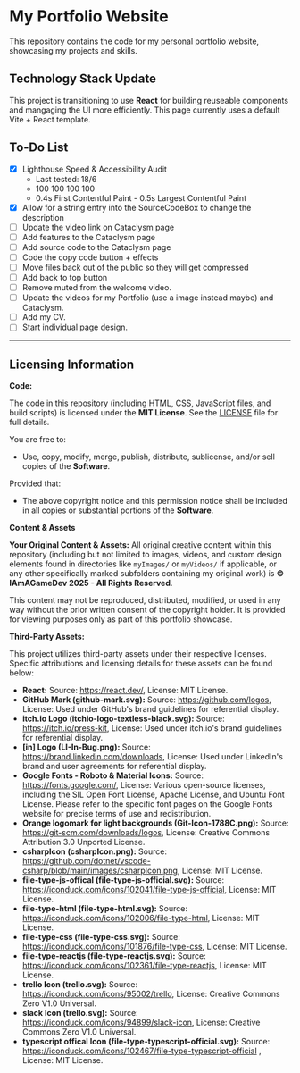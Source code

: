 # My Portfolio Website

This repository contains the code for my personal portfolio website, showcasing my projects and skills.

## Technology Stack Update

This project is transitioning to use **React** for building reuseable components and mangaging the UI more efficiently.
This page currently uses a default Vite + React template.

## To-Do List

- [x] Lighthouse Speed & Accessibility Audit
  - Last tested: 18/6
  - 100 100 100 100
  - 0.4s First Contentful Paint - 0.5s Largest Contentful Paint
- [x] Allow for a string entry into the SourceCodeBox to change the description
- [ ] Update the video link on Cataclysm page
- [ ] Add features to the Cataclysm page
- [ ] Add source code to the Cataclysm page
- [ ] Code the copy code button + effects
- [ ] Move files back out of the public so they will get compressed
- [ ] Add back to top button
- [ ] Remove muted from the welcome video.
- [ ] Update the videos for my Portfolio (use a image instead maybe) and Cataclysm.
- [ ] Add my CV.
- [ ] Start individual page design.

---

## Licensing Information

**Code:**

The code in this repository (including HTML, CSS, JavaScript files, and build scripts) is licensed under the **MIT License**. See the [LICENSE](LICENSE) file for full details.

You are free to:

- Use, copy, modify, merge, publish, distribute, sublicense, and/or sell copies of the **Software**.

Provided that:

- The above copyright notice and this permission notice shall be included in all copies or substantial portions of the **Software**.

**Content & Assets**

**Your Original Content & Assets:**
All original creative content within this repository (including but not limited to images, videos, and custom design elements found in directories like `myImages/` or `myVideos/` if applicable, or any other specifically marked subfolders containing my original work) is **© IAmAGameDev 2025 - All Rights Reserved**.

This content may not be reproduced, distributed, modified, or used in any way without the prior written consent of the copyright holder. It is provided for viewing purposes only as part of this portfolio showcase.

**Third-Party Assets:**

This project utilizes third-party assets under their respective licenses. Specific attributions and licensing details for these assets can be found below:

- **React:** Source: https://react.dev/, License: MIT License.
- **GitHub Mark (github-mark.svg):** Source: https://github.com/logos, License: Used under GitHub's brand guidelines for referential display.
- **itch.io Logo (itchio-logo-textless-black.svg):** Source: https://itch.io/press-kit, License: Used under itch.io's brand guidelines for referential display.
- **[in] Logo (LI-In-Bug.png):** Source: https://brand.linkedin.com/downloads, License: Used under LinkedIn's brand and user agreements for referential display.
- **Google Fonts - Roboto & Material Icons:** Source: https://fonts.google.com/, License: Various open-source licenses, including the SIL Open Font License, Apache License, and Ubuntu Font License. Please refer to the specific font pages on the Google Fonts website for precise terms of use and redistribution.
- **Orange logomark for light backgrounds (Git-Icon-1788C.png):** Source: https://git-scm.com/downloads/logos, License: Creative Commons Attribution 3.0 Unported License.
- **csharpIcon (csharpIcon.png):** Source: https://github.com/dotnet/vscode-csharp/blob/main/images/csharpIcon.png, License: MIT License.
- **file-type-js-offical (file-type-js-official.svg):** Source: https://iconduck.com/icons/102041/file-type-js-official, License: MIT License.
- **file-type-html (file-type-html.svg):** Source: https://iconduck.com/icons/102006/file-type-html, License: MIT License.
- **file-type-css (file-type-css.svg):** Source: https://iconduck.com/icons/101876/file-type-css, License: MIT License.
- **file-type-reactjs (file-type-reactjs.svg):** Source: https://iconduck.com/icons/102361/file-type-reactjs, License: MIT License.
- **trello Icon (trello.svg):** Source: https://iconduck.com/icons/95002/trello, License: Creative Commons Zero V1.0 Universal.
- **slack Icon (trello.svg):** Source: https://iconduck.com/icons/94899/slack-icon, License: Creative Commons Zero V1.0 Universal.
- **typescript offical Icon (file-type-typescript-official.svg):** Source: https://iconduck.com/icons/102467/file-type-typescript-official , License: MIT License.
